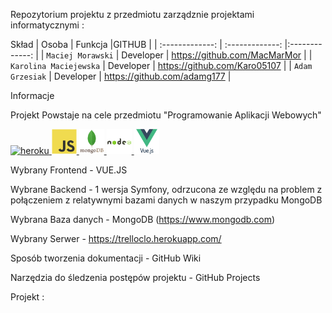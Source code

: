 Repozytorium projektu z przedmiotu zarządznie projektami informatycznymi :

Skład
| Osoba                    | Funkcja                     |GITHUB			                    |
| :-------------:          | :-------------:             |:-------------:		              |
| `Maciej Morawski`        | Developer                   | https://github.com/MacMarMor		|
| `Karolina Maciejewska`   | Developer                   | https://github.com/Karo05107		|
| `Adam Grzesiak`          | Developer                   | https://github.com/adamg177		|


Informacje

Projekt Powstaje na cele przedmiotu "Programowanie Aplikacji Webowych"

<p align="left"> <a href="https://heroku.com" target="_blank" rel="noreferrer"> <img src="https://www.vectorlogo.zone/logos/heroku/heroku-icon.svg" alt="heroku" width="40" height="40"/> </a> <a href="https://developer.mozilla.org/en-US/docs/Web/JavaScript" target="_blank" rel="noreferrer"> <img src="https://raw.githubusercontent.com/devicons/devicon/master/icons/javascript/javascript-original.svg" alt="javascript" width="40" height="40"/> </a> <a href="https://www.mongodb.com/" target="_blank" rel="noreferrer"> <img src="https://raw.githubusercontent.com/devicons/devicon/master/icons/mongodb/mongodb-original-wordmark.svg" alt="mongodb" width="40" height="40"/> </a> <a href="https://nodejs.org" target="_blank" rel="noreferrer"> <img src="https://raw.githubusercontent.com/devicons/devicon/master/icons/nodejs/nodejs-original-wordmark.svg" alt="nodejs" width="40" height="40"/> </a> <a href="https://vuejs.org/" target="_blank" rel="noreferrer"> <img src="https://raw.githubusercontent.com/devicons/devicon/master/icons/vuejs/vuejs-original-wordmark.svg" alt="vuejs" width="40" height="40"/> </a> </p>


Wybrany Frontend - VUE.JS

Wybrane Backend - 1 wersja Symfony, odrzucona ze względu na problem z połączeniem z relatywnymi bazami danych w naszym przypadku MongoDB

Wybrana Baza danych - MongoDB (https://www.mongodb.com)

Wybrany Serwer - https://trelloclo.herokuapp.com/

Sposób tworzenia dokumentacji - GitHub Wiki

Narzędzia do śledzenia postępów projektu - GitHub Projects



Projekt :




